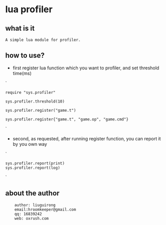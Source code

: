 #  lua profiler

## what is it

    A simple lua module for profiler.

## how to use? 

* first register lua function which you want to profiler, and set threshold time(ms)

`

    require "sys.profiler"

    sys.profiler.threshold(10)

    sys.profiler.register("game.t")

    sys.profiler.register{"game.t", "game.op", "game.cmd"}

`

* second, as requested, after running register function, you can report it by you own way

`

    sys.profiler.report(print)
    sys.profiler.report(log)

`

## about the author

```
    author: liuguirong
    email:hroomkeeper@gmail.com
    qq: 16839242
    web: oxrush.com
```
